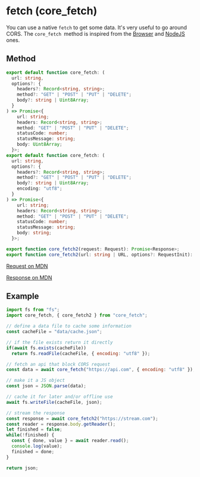 # fetch (core_fetch)

You can use a native `fetch` to get some data. It's very useful to go around CORS. The `core_fetch `method is inspired from the [Browser](https://developer.mozilla.org/en-US/docs/Web/API/Fetch_API) and [NodeJS](https://nodejs.org/dist/latest/docs/api/globals.html) ones.

## Method

```typescript
export default function core_fetch: (
  url: string,
  options?: {
    headers?: Record<string, string>;
    method?: "GET" | "POST" | "PUT" | "DELETE";
    body?: string | Uint8Array;
  }
) => Promise<{
    url: string;
    headers: Record<string, string>;
    method: "GET" | "POST" | "PUT" | "DELETE";
    statusCode: number;
    statusMessage: string;
    body: Uint8Array;
  }>;
export default function core_fetch: (
  url: string,
  options?: {
    headers?: Record<string, string>;
    method?: "GET" | "POST" | "PUT" | "DELETE";
    body?: string | Uint8Array;
    encoding: "utf8";
  }
) => Promise<{
    url: string;
    headers: Record<string, string>;
    method: "GET" | "POST" | "PUT" | "DELETE";
    statusCode: number;
    statusMessage: string;
    body: string;
  }>;

export function core_fetch2(request: Request): Promise<Response>;
export function core_fetch2(url: string | URL, options?: RequestInit): Promise<Response>;
```

[Request on MDN](https://developer.mozilla.org/en-US/docs/Web/API/Request)

[Response on MDN](https://developer.mozilla.org/en-US/docs/Web/API/Response)

## Example

```javascript
import fs from "fs";
import core_fetch, { core_fetch2 } from "core_fetch";

// define a data file to cache some information
const cacheFile = "data/cache.json";

// if the file exists return it directly
if(await fs.exists(cacheFile))
  return fs.readFile(cacheFile, { encoding: "utf8" });

// fetch an api that block CORS request
const data = await core_fetch("https://api.com", { encoding: "utf8" });

// make it a JS object
const json = JSON.parse(data);

// cache it for later and/or offline use
await fs.writeFile(cacheFile, json);

// stream the response
const response = await core_fetch2("https://stream.com");
const reader = response.body.getReader();
let finished = false;
while(!finished) {
  const { done, value } = await reader.read();
  console.log(value);
  finished = done;
}

return json;
```
